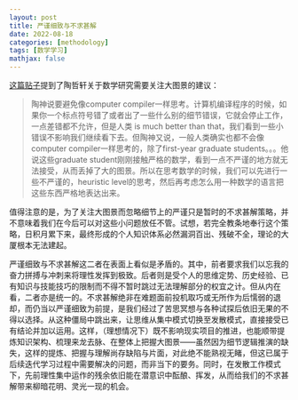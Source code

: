 ```yaml
---
layout: post
title: 严谨细致与不求甚解
date: 2022-08-18
categories: [methodology]
tags: [数学学习]
mathjax: false
---
```

[这篇贴子](https://www.zhihu.com/question/47229428)提到了陶哲轩关于数学研究需要关注大图景的建议：

> 陶神说要避免像computer compiler一样思考。计算机编译程序的时候，如果你一个标点符号错了或者出了一些什么别的细节错误，它就会停止工作，一点差错都不允许，但是人类 is much better than that，我们看到一些小错误不影响我们继续看下去。但陶神又说，一般人类确实也都不会像computer compiler一样思考的，除了first-year graduate students。。。他说这些graduate student刚刚接触严格的数学，看到一点不严谨的地方就无法接受，从而丢掉了大的图景。所以在思考数学的时候，我们可以先进行一些不严谨的，heuristic level的思考，然后再考虑怎么用一种数学的语言把这些东西严格地表达出来。

值得注意的是，为了关注大图景而忽略细节上的严谨只是暂时的不求甚解策略，并不意味着我们在今后可以对这些小问题放任不管。试想，若完全教条地奉行这个策略，日积月累下来，最终形成的个人知识体系必然漏洞百出、残破不全，理论的大厦根本无法建起。

严谨细致与不求甚解这二者在表面上看似是矛盾的。其中，前者要求我们以忘我的奋力拼搏与冲刺来将理性发挥到极致。后者则是受个人的思维定势、历史经验、已有知识与技能技巧的限制而不得不暂时跳过无法理解部分的权宜之计。但从内在看，二者亦是统一的。不求甚解绝非在难题面前投机取巧或无所作为后懦弱的退却，而仍当以严谨细致为前提，是我们经过了苦思冥想与各种试探后依旧无果的不得以选择。从这种僵局中跳出来，让思维从集中模式切换至发散模式，直接接受已有结论并加以运用。这样，（理想情况下）既不影响现实项目的推进，也能顺带提炼知识架构、梳理来龙去脉、在整体上把握大图景——虽然因为细节逻辑推演的缺失，这样的提炼、把握与理解尚存缺陷与片面，对此绝不能熟视无睹，但这已属于后续迭代学习过程中需要解决的问题，而非当下的要务。同时，在发散工作模式下，先前理性集中运作的残余依旧能在潜意识中酝酿、挥发，从而给我们的不求甚解带来柳暗花明、灵光一现的机会。
